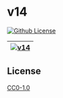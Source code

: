 # v14

[![Github License](https://img.shields.io/github/license/setetres/v14.svg?v=1)](https://github.com/setetres/v14/blob/main/LICENSE)

| [![v14](https://setetres.s3.amazonaws.com/setetres.st/img/share-v14.png?v=1&raw=true)](http://setetres.st) |
| ---------------------------------------------------------------------------------------------------------- |

## License

[CC0-1.0]

[http://setetres.st]: http://setetres.st
[cc0-1.0]: http://creativecommons.org/licenses/cc0/1.0
